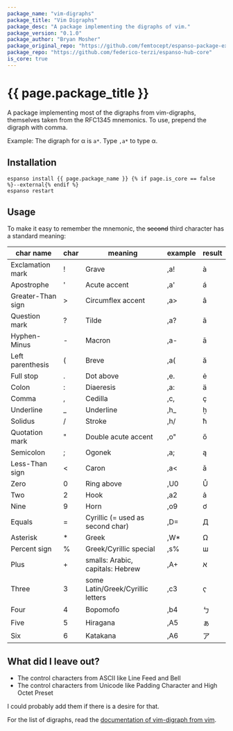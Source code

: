 ```yaml
---
package_name: "vim-digraphs"
package_title: "Vim Digraphs"
package_desc: "A package implementing the digraphs of vim."
package_version: "0.1.0"
package_author: "Bryan Mosher"
package_original_repo: "https://github.com/femtocept/espanso-package-example"
package_repo: "https://github.com/federico-terzi/espanso-hub-core"
is_core: true
---
```


# {{ page.package_title }} 

A package implementing most of the digraphs from vim-digraphs, themselves taken from the RFC1345 mnemonics. To use, prepend the digraph with comma.

Example: The digraph for α is `a*`. Type `,a*` to type α.

## Installation

```
espanso install {{ page.package_name }} {% if page.is_core == false %}--external{% endif %}
espanso restart
```

## Usage

To make it easy to remember the mnemonic, the ~~second~~ third character has
a standard meaning:

| char name             | char  | meaning                           | example | result |
|-----------------------|-------|-----------------------------------|---------|--------|
| Exclamation mark      | !     | Grave                             | ,a! | à |
| Apostrophe            | '     | Acute accent                      | ,a' | á |
| Greater-Than sign     | >     | Circumflex accent                 | ,a> | â |
| Question mark         | ?     | Tilde                             | ,a? | ã |
| Hyphen-Minus          | -     | Macron                            | ,a- | ā |
| Left parenthesis      | (     | Breve                             | ,a( | ă |
| Full stop             | .     | Dot above                         | ,e. | ė |
| Colon                 | :     | Diaeresis                         | ,a: | ä |
| Comma                 | ,     | Cedilla                           | ,c, | ç |
| Underline             | _     | Underline                         | ,h_ | ẖ |
| Solidus               | /     | Stroke                            | ,h/ | ħ |
| Quotation mark        | "     | Double acute accent               | ,o" | ő |
| Semicolon             | ;     | Ogonek                            | ,a; | ą |
| Less-Than sign        | <     | Caron                             | ,a< | ǎ |
| Zero                  | 0     | Ring above                        | ,U0 | Ů |
| Two                   | 2     | Hook                              | ,a2 | ả |
| Nine                  | 9     | Horn                              | ,o9 | ơ |
| Equals                | =     | Cyrillic (= used as second char)  | ,D= | Д |
| Asterisk              | *     | Greek                             | ,W* | Ω |
| Percent sign          | %     | Greek/Cyrillic special            | ,s% | ш |
| Plus                  | +     | smalls: Arabic, capitals: Hebrew  | ,A+ | א |
| Three                 | 3     | some Latin/Greek/Cyrillic letters | ,c3 | ҁ |
| Four                  | 4     | Bopomofo                          | ,b4 | ㄅ |
| Five                  | 5     | Hiragana                          | ,A5 | ぁ |
| Six                   | 6     | Katakana                          | ,A6 | ア |

## What did I leave out?

- The control characters from ASCII like Line Feed and Bell
- The control characters from Unicode like Padding Character and High Octet Preset

I could probably add them if there is a desire for that.

For the list of digraphs, read the [documentation of vim-digraph from
vim](https://vimhelp.org/digraph.txt.html#digraphs-default).
